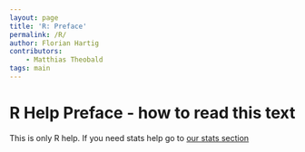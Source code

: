 ```yaml
---
layout: page
title: 'R: Preface'
permalink: /R/
author: Florian Hartig
contributors:
    - Matthias Theobald
tags: main
---
```


R Help Preface - how to read this text 
===


This is only R help. If you need stats help go to [our stats section](/Stats/stats01-overview.md)
